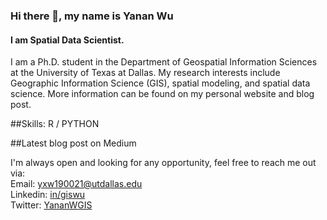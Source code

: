 ### Hi there 👋, my name is Yanan Wu
#### I am Spatial Data Scientist. 
I am a Ph.D. student in the Department of Geospatial Information Sciences at the University of Texas at Dallas. My research interests include Geographic Information Science (GIS), spatial modeling, and spatial data science. More information can be found on my personal website and blog post.

##Skills: R / PYTHON

##Latest blog post on Medium

I'm always open and looking for any opportunity, feel free to reach me out via:<br />
Email: [yxw190021@utdallas.edu](mailto:yxw190021@utdallas.edu)<br />
Linkedin: [in/giswu](https://www.linkedin.com/in/giswu/)<br />
Twitter: [YananWGIS](https://twitter.com/YananWGIS)<br />








